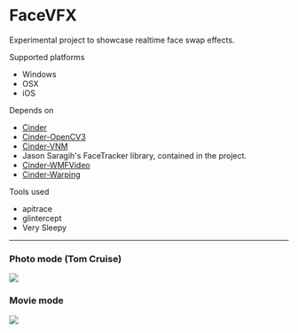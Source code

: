 # FaceVFX

Experimental project to showcase realtime face swap effects. 

Supported platforms

* Windows
* OSX
* iOS

Depends on

* [Cinder](https://github.com/cinder/Cinder)
* [Cinder-OpenCV3](https://github.com/cinder/Cinder-OpenCV3)
* [Cinder-VNM](https://github.com/vnm-interactive/Cinder-VNM)
* Jason Saragih's FaceTracker library, contained in the project.
* [Cinder-WMFVideo](https://github.com/vnm-interactive/Cinder-WMFVideo)
* [Cinder-Warping](https://github.com/paulhoux/Cinder-Warping)

Tools used

* apitrace
* glintercept
* Very Sleepy

-------------------

### Photo mode (Tom Cruise)

![](https://raw.githubusercontent.com/OpenAVR/face-swapper/master/doc/tom-cruise.jpg)

### Movie mode

![](https://raw.githubusercontent.com/OpenAVR/face-swapper/master/doc/movie-mode.jpg)
